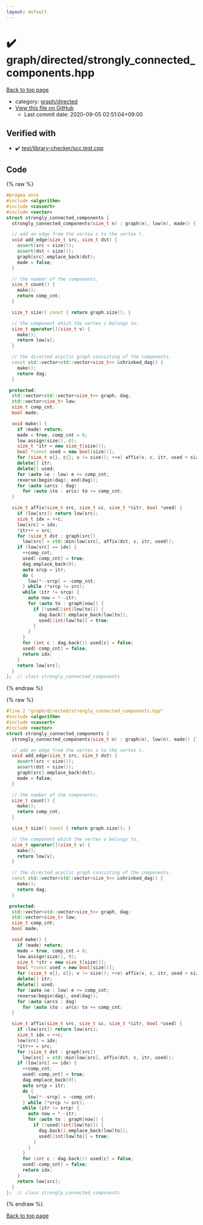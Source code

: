 ```yaml
---
layout: default
---
```


<!-- mathjax config similar to math.stackexchange -->
<script type="text/javascript" async
  src="https://cdnjs.cloudflare.com/ajax/libs/mathjax/2.7.5/MathJax.js?config=TeX-MML-AM_CHTML">
</script>
<script type="text/x-mathjax-config">
  MathJax.Hub.Config({
    TeX: { equationNumbers: { autoNumber: "AMS" }},
    tex2jax: {
      inlineMath: [ ['$','$'] ],
      processEscapes: true
    },
    "HTML-CSS": { matchFontHeight: false },
    displayAlign: "left",
    displayIndent: "2em"
  });
</script>

<script type="text/javascript" src="https://cdnjs.cloudflare.com/ajax/libs/jquery/3.4.1/jquery.min.js"></script>
<script src="https://cdn.jsdelivr.net/npm/jquery-balloon-js@1.1.2/jquery.balloon.min.js" integrity="sha256-ZEYs9VrgAeNuPvs15E39OsyOJaIkXEEt10fzxJ20+2I=" crossorigin="anonymous"></script>
<script type="text/javascript" src="../../../assets/js/copy-button.js"></script>
<link rel="stylesheet" href="../../../assets/css/copy-button.css" />


# :heavy_check_mark: graph/directed/strongly_connected_components.hpp

<a href="../../../index.html">Back to top page</a>

* category: <a href="../../../index.html#969c55f60d4e435b31ce9719112e0fcf">graph/directed</a>
* <a href="{{ site.github.repository_url }}/blob/master/graph/directed/strongly_connected_components.hpp">View this file on GitHub</a>
    - Last commit date: 2020-09-05 02:51:04+09:00




## Verified with

* :heavy_check_mark: <a href="../../../verify/test/library-checker/scc.test.cpp.html">test/library-checker/scc.test.cpp</a>


## Code

<a id="unbundled"></a>
{% raw %}
```cpp
#pragma once
#include <algorithm>
#include <cassert>
#include <vector>
struct strongly_connected_components {
  strongly_connected_components(size_t n) : graph(n), low(n), made() {}

  // add an edge from the vertex s to the vertex t.
  void add_edge(size_t src, size_t dst) {
    assert(src < size());
    assert(dst < size());
    graph[src].emplace_back(dst);
    made = false;
  }

  // the number of the components.
  size_t count() {
    make();
    return comp_cnt;
  }

  size_t size() const { return graph.size(); }

  // the component which the vertex v belongs to.
  size_t operator[](size_t v) {
    make();
    return low[v];
  }

  // the directed acyclic graph consisting of the components.
  const std::vector<std::vector<size_t>> &shrinked_dag() {
    make();
    return dag;
  }

 protected:
  std::vector<std::vector<size_t>> graph, dag;
  std::vector<size_t> low;
  size_t comp_cnt;
  bool made;

  void make() {
    if (made) return;
    made = true, comp_cnt = 0;
    low.assign(size(), 0);
    size_t *itr = new size_t[size()];
    bool *const used = new bool[size()];
    for (size_t v{}, c{}; v != size(); ++v) affix(v, c, itr, used + size());
    delete[] itr;
    delete[] used;
    for (auto &e : low) e += comp_cnt;
    reverse(begin(dag), end(dag));
    for (auto &arcs : dag)
      for (auto &to : arcs) to += comp_cnt;
  }

  size_t affix(size_t src, size_t &c, size_t *&itr, bool *used) {
    if (low[src]) return low[src];
    size_t idx = ++c;
    low[src] = idx;
    *itr++ = src;
    for (size_t dst : graph[src])
      low[src] = std::min(low[src], affix(dst, c, itr, used));
    if (low[src] == idx) {
      ++comp_cnt;
      used[-comp_cnt] = true;
      dag.emplace_back(0);
      auto srcp = itr;
      do {
        low[*--srcp] = -comp_cnt;
      } while (*srcp != src);
      while (itr != srcp) {
        auto now = *--itr;
        for (auto to : graph[now]) {
          if (!used[(int)low[to]]) {
            dag.back().emplace_back(low[to]);
            used[(int)low[to]] = true;
          }
        }
      }
      for (int c : dag.back()) used[c] = false;
      used[-comp_cnt] = false;
      return idx;
    }
    return low[src];
  }
};  // class strongly_connected_components

```
{% endraw %}

<a id="bundled"></a>
{% raw %}
```cpp
#line 2 "graph/directed/strongly_connected_components.hpp"
#include <algorithm>
#include <cassert>
#include <vector>
struct strongly_connected_components {
  strongly_connected_components(size_t n) : graph(n), low(n), made() {}

  // add an edge from the vertex s to the vertex t.
  void add_edge(size_t src, size_t dst) {
    assert(src < size());
    assert(dst < size());
    graph[src].emplace_back(dst);
    made = false;
  }

  // the number of the components.
  size_t count() {
    make();
    return comp_cnt;
  }

  size_t size() const { return graph.size(); }

  // the component which the vertex v belongs to.
  size_t operator[](size_t v) {
    make();
    return low[v];
  }

  // the directed acyclic graph consisting of the components.
  const std::vector<std::vector<size_t>> &shrinked_dag() {
    make();
    return dag;
  }

 protected:
  std::vector<std::vector<size_t>> graph, dag;
  std::vector<size_t> low;
  size_t comp_cnt;
  bool made;

  void make() {
    if (made) return;
    made = true, comp_cnt = 0;
    low.assign(size(), 0);
    size_t *itr = new size_t[size()];
    bool *const used = new bool[size()];
    for (size_t v{}, c{}; v != size(); ++v) affix(v, c, itr, used + size());
    delete[] itr;
    delete[] used;
    for (auto &e : low) e += comp_cnt;
    reverse(begin(dag), end(dag));
    for (auto &arcs : dag)
      for (auto &to : arcs) to += comp_cnt;
  }

  size_t affix(size_t src, size_t &c, size_t *&itr, bool *used) {
    if (low[src]) return low[src];
    size_t idx = ++c;
    low[src] = idx;
    *itr++ = src;
    for (size_t dst : graph[src])
      low[src] = std::min(low[src], affix(dst, c, itr, used));
    if (low[src] == idx) {
      ++comp_cnt;
      used[-comp_cnt] = true;
      dag.emplace_back(0);
      auto srcp = itr;
      do {
        low[*--srcp] = -comp_cnt;
      } while (*srcp != src);
      while (itr != srcp) {
        auto now = *--itr;
        for (auto to : graph[now]) {
          if (!used[(int)low[to]]) {
            dag.back().emplace_back(low[to]);
            used[(int)low[to]] = true;
          }
        }
      }
      for (int c : dag.back()) used[c] = false;
      used[-comp_cnt] = false;
      return idx;
    }
    return low[src];
  }
};  // class strongly_connected_components

```
{% endraw %}

<a href="../../../index.html">Back to top page</a>

